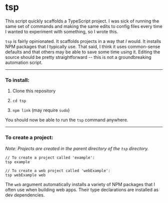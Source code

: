 # tsp

This script quickly scaffolds a TypeScript project. I was sick of running the same set of commands and making the same edits to config files every time I wanted to experiment with something, so I wrote this.

`tsp` is fairly opinionated. It scaffolds projects in a way that *I* would. It installs NPM packages that *I* typically use. That said, I think it uses common-sense defaults and that others may be able to save some time using it. Editing the source should be pretty straightforward -- this is not a groundbreaking automation script.

---

### To install:

1. Clone this repository

2. `cd tsp`

3. `npm link` (may require `sudo`)

You should now be able to run the `tsp` command anywhere.

---

### To create a project:

*Note: Projects are created in the parent directory of the `tsp` directory.*

```
// To create a project called 'example':
tsp example

// To create a web project called 'webExample':
tsp webExample web
```

The `web` argument automatically installs a variety of NPM packages that I often use when building web apps. Their type declarations are installed as dev dependencies.